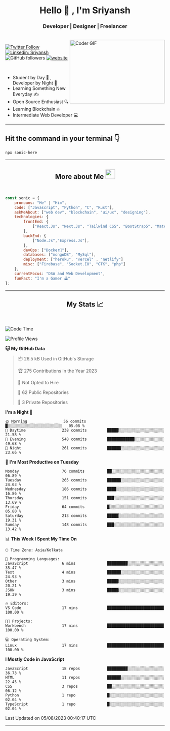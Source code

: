 
<h1 align="center">Hello  👋 , I'm Sriyansh</h1>
<h3 align="center">Developer | Designer | Freelancer </h3>
<br>
<img alt="Coder GIF" align="right" height=200 width=300 src="https://miro.medium.com/max/1360/0*7Q3yvSIv_t0ioJ-Z.gif" />

[![Twitter Follow](https://img.shields.io/twitter/follow/ShivamSriyansh?label=Follow)](https://twitter.com/intent/follow?screen_name=ShivamSriyansh)
[![Linkedin: Sriyansh](https://img.shields.io/badge/-Sriyansh-blue?style=flat-square&logo=Linkedin&logoColor=white&link=https://www.linkedin.com/in/sriyansh-shivam/)](https://www.linkedin.com/in/sriyansh-shivam/)
![GitHub followers](https://img.shields.io/github/followers/SoNiC-HeRE?label=Follow&style=social)
[![website](https://img.shields.io/badge/Website-46a2f1.svg?&style=flat-square&logo=Google-Chrome&logoColor=white&link=https://ss-portfolio.vercel.app/)](https://ss-portfolio.vercel.app/)

<br/>

- Student by Day 🌅 , Developer by Night 🌃
- Learning Something New Everyday ✍️
- Open Source Enthusiast 🔍
- Learning Blockchain 🔥
- Intermediate Web Developer 💻



<hr/>

## Hit the command in your terminal 👇
```bash
npx sonic-here
```

<hr/>
<h2 align="center">More about Me <img src="https://emojis.slackmojis.com/emojis/images/1531849430/4246/blob-sunglasses.gif?1531849430" width="30"/> </h3>
<br>

```javascript
const sonic = {
    pronouns: "He" | "Him",
    code: ["Javascript", "Python", "C", "Rust"],
    askMeAbout: ["web dev", "blockchain", "ui/ux", "designing"],
    technologies: {
        frontEnd: {
            ["React.Js", "Next.Js", "Tailwind CSS", "BootStrap5", "MaterialUI"]
        },
        backEnd: {
            ["Node.Js","Express.Js"],
        },
        devOps: ["Docker🐳"],
        databases: ["mongoDB", "MySql"],
        deployment: ["heroku", "vercel" , "netlify"]
        misc: ["Firebase", "Socket.IO", "GTK", "php"]
    },
    currentFocus: "DSA and Web Development",
    funFact: "I'm a Gamer 🕹️"
};
```
<hr/>

<h2 align="center"> My Stats 📈 </h2>
<br />

<!--START_SECTION:waka-->
![Code Time](http://img.shields.io/badge/Code%20Time-26%20hrs%2022%20mins-blue)

![Profile Views](http://img.shields.io/badge/Profile%20Views-8-blue)

**🐱 My GitHub Data** 

> 📦 26.5 kB Used in GitHub's Storage 
 > 
> 🏆 275 Contributions in the Year 2023
 > 
> 🚫 Not Opted to Hire
 > 
> 📜 62 Public Repositories 
 > 
> 🔑 3 Private Repositories 
 > 
**I'm a Night 🦉** 

```text
🌞 Morning                56 commits          █░░░░░░░░░░░░░░░░░░░░░░░░   05.08 % 
🌆 Daytime                238 commits         █████░░░░░░░░░░░░░░░░░░░░   21.58 % 
🌃 Evening                548 commits         ████████████░░░░░░░░░░░░░   49.68 % 
🌙 Night                  261 commits         ██████░░░░░░░░░░░░░░░░░░░   23.66 % 
```
📅 **I'm Most Productive on Tuesday** 

```text
Monday                   76 commits          ██░░░░░░░░░░░░░░░░░░░░░░░   06.89 % 
Tuesday                  265 commits         ██████░░░░░░░░░░░░░░░░░░░   24.03 % 
Wednesday                186 commits         ████░░░░░░░░░░░░░░░░░░░░░   16.86 % 
Thursday                 151 commits         ███░░░░░░░░░░░░░░░░░░░░░░   13.69 % 
Friday                   64 commits          █░░░░░░░░░░░░░░░░░░░░░░░░   05.80 % 
Saturday                 213 commits         █████░░░░░░░░░░░░░░░░░░░░   19.31 % 
Sunday                   148 commits         ███░░░░░░░░░░░░░░░░░░░░░░   13.42 % 
```


📊 **This Week I Spent My Time On** 

```text
🕑︎ Time Zone: Asia/Kolkata

💬 Programming Languages: 
JavaScript               6 mins              █████████░░░░░░░░░░░░░░░░   35.47 % 
Text                     4 mins              ██████░░░░░░░░░░░░░░░░░░░   24.93 % 
Other                    3 mins              █████░░░░░░░░░░░░░░░░░░░░   20.21 % 
JSON                     3 mins              █████░░░░░░░░░░░░░░░░░░░░   19.39 % 

🔥 Editors: 
VS Code                  17 mins             █████████████████████████   100.00 % 

🐱‍💻 Projects: 
Workbench                17 mins             █████████████████████████   100.00 % 

💻 Operating System: 
Linux                    17 mins             █████████████████████████   100.00 % 
```

**I Mostly Code in JavaScript** 

```text
JavaScript               18 repos            █████████░░░░░░░░░░░░░░░░   36.73 % 
HTML                     11 repos            ██████░░░░░░░░░░░░░░░░░░░   22.45 % 
CSS                      3 repos             ██░░░░░░░░░░░░░░░░░░░░░░░   06.12 % 
Python                   1 repo              █░░░░░░░░░░░░░░░░░░░░░░░░   02.04 % 
TypeScript               1 repo              █░░░░░░░░░░░░░░░░░░░░░░░░   02.04 % 
```




 Last Updated on 05/08/2023 00:40:17 UTC
<!--END_SECTION:waka-->
<hr />
